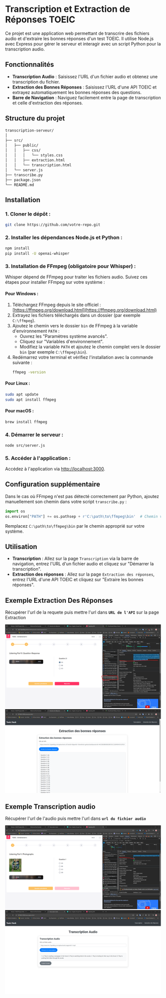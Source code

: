 
# Transcription et Extraction de Réponses TOEIC

Ce projet est une application web permettant de transcrire des fichiers audio et d'extraire les bonnes réponses d'un test TOEIC. Il utilise Node.js avec Express pour gérer le serveur et interagir avec un script Python pour la transcription audio.

## Fonctionnalités

- **Transcription Audio** : Saisissez l'URL d'un fichier audio et obtenez une transcription du fichier.
- **Extraction des Bonnes Réponses** : Saisissez l'URL d'une API TOEIC et extrayez automatiquement les bonnes réponses des questions.
- **Barre de Navigation** : Naviguez facilement entre la page de transcription et celle d'extraction des réponses.

## Structure du projet

```
transcription-serveur/
│
├── src/
│   ├── public/
│   │   ├── css/
│   │   │   └── styles.css
│   │   ├── extraction.html
│   │   └── transcription.html
│   └── server.js
├── transcribe.py
├── package.json
└── README.md
```

## Installation

### 1. Cloner le dépôt :

```bash
git clone https://github.com/votre-repo.git
```

### 2. Installer les dépendances Node.js et Python :

```bash
npm install
pip install -U openai-whisper
```

### 3. Installation de FFmpeg (obligatoire pour Whisper) :

Whisper dépend de FFmpeg pour traiter les fichiers audio. Suivez ces étapes pour installer FFmpeg sur votre système :

#### Pour Windows :
1. Téléchargez FFmpeg depuis le site officiel : [https://ffmpeg.org/download.html](https://ffmpeg.org/download.html)
2. Extrayez les fichiers téléchargés dans un dossier (par exemple `C:\ffmpeg`).
3. Ajoutez le chemin vers le dossier `bin` de FFmpeg à la variable d'environnement `PATH` :
   - Ouvrez les "Paramètres système avancés".
   - Cliquez sur "Variables d'environnement".
   - Modifiez la variable `PATH` et ajoutez le chemin complet vers le dossier `bin` (par exemple `C:\ffmpeg\bin`).
4. Redémarrez votre terminal et vérifiez l'installation avec la commande suivante :
   ```bash
   ffmpeg -version
   ```

#### Pour Linux :
```bash
sudo apt update
sudo apt install ffmpeg
```

#### Pour macOS :
```bash
brew install ffmpeg
```

### 4. Démarrer le serveur :

```bash
node src/server.js
```

### 5. Accéder à l'application :

Accédez à l'application via [http://localhost:3000](http://localhost:3000).

## Configuration supplémentaire

Dans le cas où FFmpeg n'est pas détecté correctement par Python, ajoutez manuellement son chemin dans votre script `transcribe.py` :

```python
import os
os.environ["PATH"] += os.pathsep + r'C:\path\to\ffmpeg\bin'  # Chemin vers FFmpeg
```

Remplacez `C:\path\to\ffmpeg\bin` par le chemin approprié sur votre système.

## Utilisation

- **Transcription** : Allez sur la page `Transcription` via la barre de navigation, entrez l'URL d'un fichier audio et cliquez sur "Démarrer la transcription".
- **Extraction des réponses** : Allez sur la page `Extraction des réponses`, entrez l'URL d'une API TOEIC et cliquez sur "Extraire les bonnes réponses".

## Exemple Extraction Des Réponses

Récupérer l'url de la requete puis mettre l'url dans **`URL de l'API`** sur la page Extraction

![img_2.png](img_2.png)
![img_3.png](img_3.png)

##  Exemple Transcription audio

Récupérer l'url de l'audio puis mettre l'url dans **`url du fichier audio`**

![img.png](img.png)
![img_1.png](img_1.png)